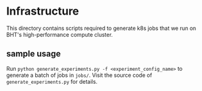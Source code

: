 # Infrastructure

This directory contains scripts required to generate k8s jobs that we run on BHT's high-performance compute cluster.

## sample usage

Run `python generate_experiments.py -f <experiment_config_name>` to generate a batch of jobs in `jobs/`. Visit the source code of `generate_experiments.py` for details.